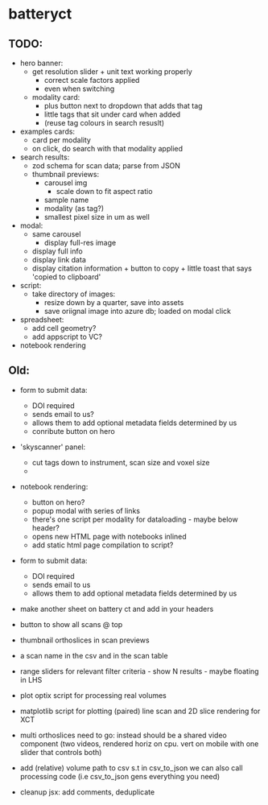 # batteryct

## TODO:

- hero banner:
  - get resolution slider + unit text working properly
    - correct scale factors applied
    - even when switching
  - modality card:
    - plus button next to dropdown that adds that tag
    - little tags that sit under card when added
    - (reuse tag colours in search resuslt)
- examples cards:
  - card per modality
  - on click, do search with that modality applied
- search results:
  - zod schema for scan data; parse from JSON
  - thumbnail previews:
    - carousel img
      - scale down to fit aspect ratio
    - sample name
    - modality (as tag?)
    - smallest pixel size in um as well
- modal:
  - same carousel
    - display full-res image
  - display full info
  - display link data
  - display citation information + button to copy + little toast that says 'copied to clipboard'
- script:
  - take directory of images:
    - resize down by a quarter, save into assets
    - save oriignal image into azure db; loaded on modal click
- spreadsheet:
  - add cell geometry?
  - add appscript to VC?
- notebook rendering

## Old:

- form to submit data:
  - DOI required
  - sends email to us?
  - allows them to add optional metadata fields determined by us
  - conribute button on hero
- 'skyscanner' panel:
  - cut tags down to instrument, scan size and voxel size
  -
- notebook rendering:

  - button on hero?
  - popup modal with series of links
  - there's one script per modality for dataloading - maybe below header?
  - opens new HTML page with notebooks inlined
  - add static html page compilation to script?

- form to submit data:
  - DOI required
  - sends email to us
  - allows them to add optional metadata fields determined by us
- make another sheet on battery ct and add in your headers
- button to show all scans @ top
- thumbnail orthoslices in scan previews
- a scan name in the csv and in the scan table
- range sliders for relevant filter criteria - show N results - maybe floating in LHS
- plot optix script for processing real volumes
- matplotlib script for plotting (paired) line scan and 2D slice rendering for XCT
- multi orthoslices need to go: instead should be a shared video component (two videos, rendered horiz on cpu. vert on mobile with one slider that controls both)
- add (relative) volume path to csv s.t in csv_to_json we can also call processing code (i.e csv_to_json gens everything you need)
- cleanup jsx: add comments, deduplicate
